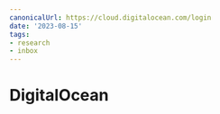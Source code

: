 ```yaml
---
canonicalUrl: https://cloud.digitalocean.com/login
date: '2023-08-15'
tags:
- research
- inbox
---
```


# DigitalOcean